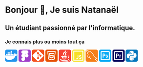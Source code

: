 # Bonjour 👋, Je suis Natanaël
## Un étudiant passionné par l'informatique.
### Je connais plus ou moins tout ça
<img src="https://github.com/Nat0uille/Nat0uille/blob/main/Docker.png?raw=true" alt="Docker" width="40" height="40"/> <img src="https://github.com/Nat0uille/Nat0uille/blob/main/Figma.png?raw=true" alt="Figma" width="40" height="40"/> <img src="https://github.com/Nat0uille/Nat0uille/blob/main/Git.png?raw=true" alt="Git" width="40" height="40"/> <img src="https://github.com/Nat0uille/Nat0uille/blob/main/Html.png?raw=true" alt="Html" width="40" height="40"/> <img src="https://github.com/Nat0uille/Nat0uille/blob/main/Java.png?raw=true" alt="Java" width="40" height="40"/> <img src="https://github.com/Nat0uille/Nat0uille/blob/main/JS.png?raw=true" alt="JS" width="40" height="40"/> <img src="https://github.com/Nat0uille/Nat0uille/blob/main/MySQL.png?raw=true" alt="MySQL" width="40" height="40"/> <img src="https://github.com/Nat0uille/Nat0uille/blob/main/Photoshop.png?raw=true" alt="Photoshop" width="40" height="40"/> <img src="https://github.com/Nat0uille/Nat0uille/blob/main/Premiere%20Pro.png?raw=true" alt="Premiere Pro" width="40" height="40"/> <img src="https://github.com/Nat0uille/Nat0uille/blob/main/Python.png?raw=true" alt="Python" width="40" height="40"/>

